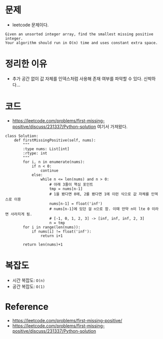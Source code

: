 # 문제
- leetcode 문제이다.
```
Given an unsorted integer array, find the smallest missing positive integer.
Your algorithm should run in O(n) time and uses constant extra space.
```

# 정리한 이유
- 추가 공간 없이 값 자체를 인덱스처럼 사용해 존재 여부를 파악할 수 있다. 신박하다...

# 코드
- https://leetcode.com/problems/first-missing-positive/discuss/231337/Python-solution 여기서 가져왔다.
```
class Solution:
    def firstMissingPositive(self, nums):
        """
        :type nums: List[int]
        :rtype: int
        """
        for i, n in enumerate(nums):
            if n < 0:
                continue
            else:
                while n <= len(nums) and n > 0:
                    # 아래 3줄이 핵심 포인트
                    tmp = nums[n-1]
                    # 1을 봤다면 0에, 2를 봤다면 1에 이런 식으로 값 자체를 인덱스로 이용
                    nums[n-1] = float('inf')
                    # nums[n-1]에 있던 걸 n으로 함. 이때 만약 n이 lte 0 이라면 사라지게 됨.
                    # [-1, 0, 1, 2, 3] -> [inf, inf, inf, 2, 3]
                    n = tmp
        for i in range(len(nums)):
            if nums[i] != float('inf'):
                return i+1
            
        return len(nums)+1
```

# 복잡도
- 시간 복잡도: `O(n)`
- 공간 복잡도: `O(1)`

# Reference
- https://leetcode.com/problems/first-missing-positive/
- https://leetcode.com/problems/first-missing-positive/discuss/231337/Python-solution